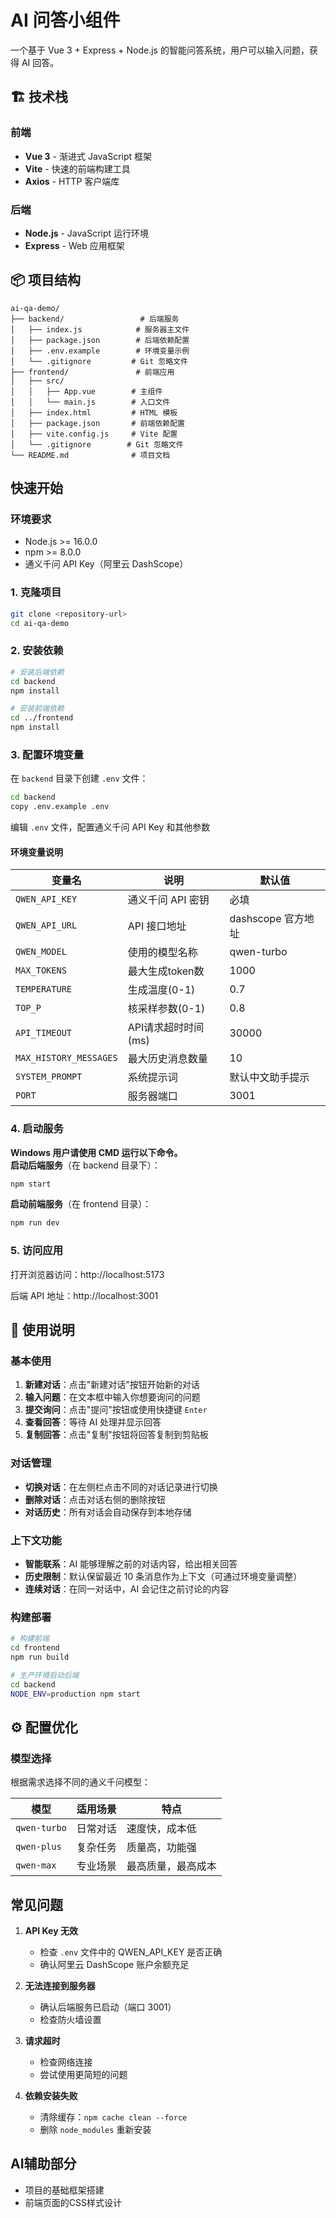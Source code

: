 # AI 问答小组件

一个基于 Vue 3 + Express + Node.js 的智能问答系统，用户可以输入问题，获得 AI 回答。

## 🏗️ 技术栈

### 前端
- **Vue 3** - 渐进式 JavaScript 框架
- **Vite** - 快速的前端构建工具
- **Axios** - HTTP 客户端库

### 后端
- **Node.js** - JavaScript 运行环境
- **Express** - Web 应用框架

## 📦 项目结构

```
ai-qa-demo/
├── backend/                 # 后端服务
│   ├── index.js            # 服务器主文件
│   ├── package.json        # 后端依赖配置
│   ├── .env.example        # 环境变量示例
│   └── .gitignore         # Git 忽略文件
├── frontend/               # 前端应用
│   ├── src/
│   │   ├── App.vue        # 主组件
│   │   └── main.js        # 入口文件
│   ├── index.html         # HTML 模板
│   ├── package.json       # 前端依赖配置
│   ├── vite.config.js     # Vite 配置
│   └── .gitignore        # Git 忽略文件
└── README.md              # 项目文档
```

## 快速开始

### 环境要求

- Node.js >= 16.0.0
- npm >= 8.0.0
- 通义千问 API Key（阿里云 DashScope）


### 1. 克隆项目

```bash
git clone <repository-url>
cd ai-qa-demo
```

### 2. 安装依赖

```bash
# 安装后端依赖
cd backend
npm install

# 安装前端依赖
cd ../frontend
npm install
```

### 3. 配置环境变量

在 `backend` 目录下创建 `.env` 文件：

```bash
cd backend
copy .env.example .env
```

编辑 `.env` 文件，配置通义千问 API Key 和其他参数


#### 环境变量说明

| 变量名 | 说明 | 默认值 |
|--------|------|--------|
| `QWEN_API_KEY` | 通义千问 API 密钥 | 必填 |
| `QWEN_API_URL` | API 接口地址 | dashscope 官方地址 |
| `QWEN_MODEL` | 使用的模型名称 | qwen-turbo |
| `MAX_TOKENS` | 最大生成token数 | 1000 |
| `TEMPERATURE` | 生成温度(0-1) | 0.7 |
| `TOP_P` | 核采样参数(0-1) | 0.8 |
| `API_TIMEOUT` | API请求超时时间(ms) | 30000 |
| `MAX_HISTORY_MESSAGES` | 最大历史消息数量 | 10 |
| `SYSTEM_PROMPT` | 系统提示词 | 默认中文助手提示 |
| `PORT` | 服务器端口 | 3001 |



### 4. 启动服务
**Windows 用户请使用 CMD 运行以下命令。**  
**启动后端服务**（在 backend 目录下）：
```bash
npm start
```

**启动前端服务**（在 frontend 目录）：
```bash
npm run dev
```

### 5. 访问应用

打开浏览器访问：http://localhost:5173

后端 API 地址：http://localhost:3001

## 📖 使用说明

### 基本使用
1. **新建对话**：点击"新建对话"按钮开始新的对话
2. **输入问题**：在文本框中输入你想要询问的问题
3. **提交询问**：点击"提问"按钮或使用快捷键 `Enter`
4. **查看回答**：等待 AI 处理并显示回答
5. **复制回答**：点击"复制"按钮将回答复制到剪贴板

### 对话管理
- **切换对话**：在左侧栏点击不同的对话记录进行切换
- **删除对话**：点击对话右侧的删除按钮
- **对话历史**：所有对话会自动保存到本地存储

### 上下文功能
- **智能联系**：AI 能够理解之前的对话内容，给出相关回答
- **历史限制**：默认保留最近 10 条消息作为上下文（可通过环境变量调整）
- **连续对话**：在同一对话中，AI 会记住之前讨论的内容



### 构建部署

```bash
# 构建前端
cd frontend
npm run build

# 生产环境启动后端
cd backend
NODE_ENV=production npm start
```

## ⚙️ 配置优化


### 模型选择

根据需求选择不同的通义千问模型：

| 模型 | 适用场景 | 特点 |
|------|----------|------|
| `qwen-turbo` | 日常对话 | 速度快，成本低 |
| `qwen-plus` | 复杂任务 | 质量高，功能强 |
| `qwen-max` | 专业场景 | 最高质量，最高成本 |

## 常见问题

1. **API Key 无效**
   - 检查 `.env` 文件中的 QWEN_API_KEY 是否正确
   - 确认阿里云 DashScope 账户余额充足

2. **无法连接到服务器**
   - 确认后端服务已启动（端口 3001）
   - 检查防火墙设置

3. **请求超时**
   - 检查网络连接
   - 尝试使用更简短的问题

4. **依赖安装失败**
   - 清除缓存：`npm cache clean --force`
   - 删除 `node_modules` 重新安装

## AI辅助部分
- 项目的基础框架搭建
- 前端页面的CSS样式设计